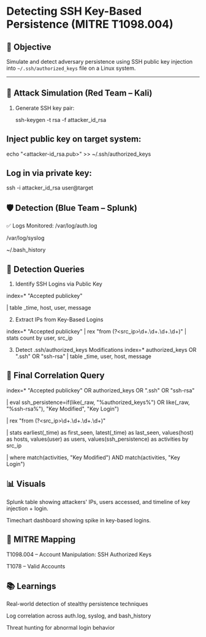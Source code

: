 #  Detecting SSH Key-Based Persistence (MITRE T1098.004)

## 🎯 Objective
Simulate and detect adversary persistence using SSH public key injection into `~/.ssh/authorized_keys` file on a Linux system.

---

## 🧪 Attack Simulation (Red Team – Kali)

1. Generate SSH key pair:
  
   ssh-keygen -t rsa -f attacker_id_rsa

## Inject public key on target system:


echo "<attacker-id_rsa.pub>" >> ~/.ssh/authorized_keys
## Log in via private key:

ssh -i attacker_id_rsa user@target
## 🛡️ Detection (Blue Team – Splunk)
✅ Logs Monitored:
/var/log/auth.log

/var/log/syslog

~/.bash_history

## 🔎 Detection Queries
1. Identify SSH Logins via Public Key 

index=* "Accepted publickey"

| table _time, host, user, message

2. Extract IPs from Key-Based Logins

index=* "Accepted publickey"
| rex "from (?<src_ip>\d+\.\d+\.\d+\.\d+)"
| stats count by user, src_ip

3. Detect .ssh/authorized_keys Modifications
index=* authorized_keys OR ".ssh" OR "ssh-rsa"
| table _time, user, host, message
## 🧠 Final Correlation Query

index=* "Accepted publickey" OR authorized_keys OR ".ssh" OR "ssh-rsa"

| eval ssh_persistence=if(like(_raw, "%authorized_keys%") OR like(_raw, "%ssh-rsa%"), "Key Modified", "Key Login")

| rex "from (?<src_ip>\d+\.\d+\.\d+\.\d+)"

| stats earliest(_time) as first_seen, latest(_time) as last_seen, values(host) as hosts, values(user) as users, values(ssh_persistence) as activities by src_ip

| where match(activities, "Key Modified") AND match(activities, "Key Login")

## 📊 Visuals

Splunk table showing attackers' IPs, users accessed, and timeline of key injection + login.

Timechart dashboard showing spike in key-based logins.

## 📌 MITRE Mapping
 
 T1098.004 – Account Manipulation: SSH Authorized Keys

T1078 – Valid Accounts


## 📚 Learnings

Real-world detection of stealthy persistence techniques

Log correlation across auth.log, syslog, and bash_history

Threat hunting for abnormal login behavior
